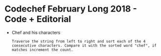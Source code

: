 # Codechef February Long 2018 - Code + Editorial

* Chef and his characters

      Traverse the string from left to right and sort each of the 4 consecutive characters. Compare it with the sorted word "chef", if matches increment the count.
